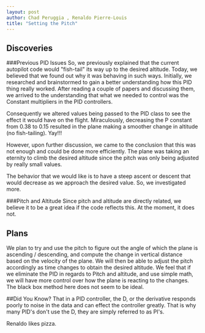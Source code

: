 ```yaml
---
layout: post
author: Chad Peruggia , Renaldo Pierre-Louis
title: "Setting the Pitch"
---
```


## Discoveries

###Previous PID Issues
So, we previously explained that the current autopilot code would "fish-tail" its way up to the desired altitude. Today, we believed that we found out why it was behaving in such ways.
Initially, we researched and brainstormed to gain a better understanding how this PID thing really worked. After reading a couple of papers and discussing them, we arrived to the understanding that what we needed to control was the Constant multipliers in the PID controllers.

Consequently we altered values being passed to the PID class to see the effect it would have on the flight. Miraculously, decreasing the P constant from 0.38 to 0.15 resulted in the plane making a smoother change in altitude (no fish-tailing). Yay!!!

However, upon further discussion, we came to the conclusion that this was not enough and could be done more efficiently. The plane was taking an eternity to climb the desired altitude since the pitch was only being adjusted by really small values. 

The behavior that we would like is to have a steep ascent or descent that would decrease as we approach the desired value. So, we investigated more.

###Pitch and Altitude
Since pitch and altitude are directly related, we believe it to be a great idea if the code reflects this. At the moment, it does not.

## Plans
We plan to try and use the pitch to figure out the angle of which the plane is ascending / descending, and compute the change in vertical distance based on the velocity of the plane.  We will then be able to adjust the pitch accordingly as time changes to obtain the desired altitude.  We feel that if we eliminate the PID in regards to Pitch and altitude, and use simple math, we will have more control over how the plane is reacting to the changes.  The black box method here does not seem to be ideal.

##Did You Know? 
That in a PID controller, the D, or the derivative responds poorly to noise in the data and can effect the controller greatly.  That is why many PID's don't use the D, they are simply referred to as PI's.

Renaldo likes pizza.
